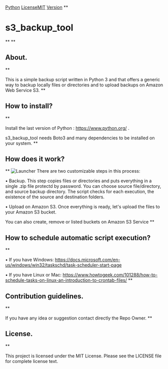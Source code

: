 [Python](https://img.shields.io/badge/python-3.9.5-red) [LicenseMIT](https://img.shields.io/badge/license-MIT-brightgreen) [Version](https://img.shields.io/badge/version-1.0-orange) 
**
# s3_backup_tool

**
**

## About.

**

This is a simple backup script written in Python 3 and that offers a generic way to backup locally files or directories and to upload backups on Amazon Web Service S3.
**

## How to install?

**

Install the last version of Python : https://www.python.org/ .

s3_backup_tool needs Boto3 and many dependencies to be installed on your system.
**

## How does it work?

**
![Launcher](https://github.com/dbreton1980/s3_backup_tool/tree/master/image/Sans%20titre.png)
There are two customizable steps in this process:

• Backup. This step copies files or directories and puts everything in a single .zip file protectd by password. You can choose source file/directory, and source backup directory. The script checks for each execution, the existence of the source and destination folders.

• Upload on Amazon S3. Once everything is ready, let's upload the files to your Amazon S3 bucket.

You can also create, remove or listed buckets on Amazon S3 Service
**

## How to schedule automatic script execution?

**

• If you have Windows: https://docs.microsoft.com/en-us/windows/win32/taskschd/task-scheduler-start-page

• If you have Linux or Mac: https://www.howtogeek.com/101288/how-to-schedule-tasks-on-linux-an-introduction-to-crontab-files/
**

## Contribution guidelines.

**

If you have any idea or suggestion contact directly the Repo Owner.
**

## License.

**

This project is licensed under the MIT License. Please see the LICENSE file for complete license text.


